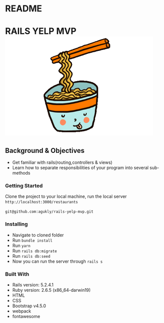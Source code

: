 # README

# RAILS YELP MVP ![alt text](https://raw.githubusercontent.com/agukly/rails-yelp-mvp/master/app/assets/images/noodle.gif?raw=true)

## Background & Objectives

- Get familiar with rails(routing,controllers & views)
- Learn how to separate responsibilities of your program into several sub-methods

### Getting Started

Clone the project to your local machine, run the local server `http://localhost:3000/restaurants`

`git@github.com:agukly/rails-yelp-mvp.git`

### Installing

- Navigate to cloned folder
- Run `bundle install`
- Run `yarn`
- Run `rails db:migrate`
- Run `rails db:seed`
- Now you can run the server through `rails s`

### Built With

- Rails version: 5.2.4.1
- Ruby version: 2.6.5 (x86_64-darwin19)
- HTML
- CSS
- Bootstrap v4.5.0
- webpack
- fontawesome

